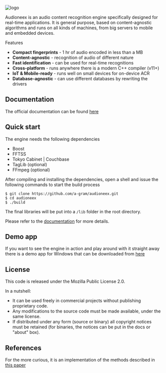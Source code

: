 
![logo](https://www.audioneex.com/wp-content/uploads/2019/05/logo_280.png)

Audioneex is an audio content recognition engine specifically designed
for real-time applications. It is general purpose, based on content-agnostic
algorithms and runs on all kinds of machines, from big servers to mobile and 
embedded devices.

Features

- **Compact fingerprints** - 1 hr of audio encoded in less than a MB
- **Content-agnostic** - recognition of audio of different nature
- **Fast identification** - can be used for real-time recognitions
- **Cross-platform** - runs anywhere there is a modern C++ compiler (v11+)
- **IoT & Mobile-ready** - runs well on small devices for on-device ACR
- **Database-agnostic** - can use different databases by rewriting the drivers


## Documentation

The official documentation can be found [here](https://audioneex.readthedocs.io)


## Quick start

The engine needs the following dependencies

- Boost
- FFTSS
- Tokyo Cabinet | Couchbase
- TagLib  (optional)
- FFmpeg  (optional)

After compiling and installing the dependencies, open a shell and issue the 
following commands to start the build process

    $ git clone https://github.com/a-gram/audioneex.git
    $ cd audioneex
    $ ./build

The final libraries will be put into a `/lib` folder in the root directory.

Please refer to the [documentation](https://audioneex.readthedocs.io) for more 
details.


## Demo app

If you want to see the engine in action and play around with it straight away
there is a demo app for Windows that can be downloaded from [here](https://www.audioneex.com/downloads/)


## License

This code is released under the Mozilla Public License 2.0.

In a nutshell:

- It can be used freely in commercial projects without publishing proprietary code.
- Any modifications to the source code must be made available, under the same license.
- If distributed under any form (source or binary) all copyright notices must be 
  retained (for binaries, the notices can be put in the docs or "about" box).


## References

For the more curious, it is an implementation of the methods described
in [this paper](https://www.dropbox.com/s/0qvfq2o53uudaqx/agramaglia_acr_paper_2014.pdf)
